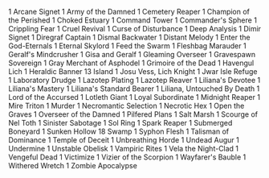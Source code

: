 1 Arcane Signet
1 Army of the Damned
1 Cemetery Reaper
1 Champion of the Perished
1 Choked Estuary
1 Command Tower
1 Commander's Sphere
1 Crippling Fear
1 Cruel Revival
1 Curse of Disturbance
1 Deep Analysis
1 Dimir Signet
1 Diregraf Captain
1 Dismal Backwater
1 Distant Melody
1 Enter the God-Eternals
1 Eternal Skylord
1 Feed the Swarm
1 Fleshbag Marauder
1 Geralf's Mindcrusher
1 Gisa and Geralf
1 Gleaming Overseer
1 Gravespawn Sovereign
1 Gray Merchant of Asphodel
1 Grimoire of the Dead
1 Havengul Lich
1 Heraldic Banner
13 Island
1 Josu Vess, Lich Knight
1 Jwar Isle Refuge
1 Laboratory Drudge
1 Lazotep Plating
1 Lazotep Reaver
1 Liliana's Devotee
1 Liliana's Mastery
1 Liliana's Standard Bearer
1 Liliana, Untouched By Death
1 Lord of the Accursed
1 Lotleth Giant
1 Loyal Subordinate
1 Midnight Reaper
1 Mire Triton
1 Murder
1 Necromantic Selection
1 Necrotic Hex
1 Open the Graves
1 Overseer of the Damned
1 Pilfered Plans
1 Salt Marsh
1 Scourge of Nel Toth
1 Sinister Sabotage
1 Sol Ring
1 Spark Reaper
1 Submerged Boneyard
1 Sunken Hollow
18 Swamp
1 Syphon Flesh
1 Talisman of Dominance
1 Temple of Deceit
1 Unbreathing Horde
1 Undead Augur
1 Undermine
1 Unstable Obelisk
1 Vampiric Rites
1 Vela the Night-Clad
1 Vengeful Dead
1 Victimize
1 Vizier of the Scorpion
1 Wayfarer's Bauble
1 Withered Wretch
1 Zombie Apocalypse